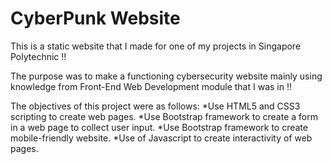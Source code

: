 # CyberPunk Website
 This is a static website that I made for one of my projects in Singapore Polytechnic !!

 The purpose was to make a functioning cybersecurity website mainly using knowledge from Front-End Web Development module that I was in !!

 The objectives of this project were as follows:
 *Use HTML5 and CSS3 scripting to create web pages.
 *Use Bootstrap framework to create a form in a web page to collect user input.
 *Use Bootstrap framework to create mobile-friendly website.
 *Use of Javascript to create interactivity of web pages.

